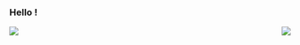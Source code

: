 <!--
**Jules-Latapy/Jules-Latapy** is a ✨ _special_ ✨ repository because its `README.md` (this file) appears on your GitHub profile.

Here are some ideas to get you started:

- 🔭 I’m currently working on ...
- 🌱 I’m currently learning ...
- 👯 I’m looking to collaborate on ...
- 🤔 I’m looking for help with ...
- 💬 Ask me about ...
- 📫 How to reach me: ...
- 😄 Pronouns: ...
- ⚡ Fun fact: ...
-->
### Hello !

  <img align="right" src="https://github-readme-stats.vercel.app/api?username=Jules-Latapy&include_all_commits=true&count_private=true&show_icons=true&icon_color=AE81FF&title_color=F92672&text_color=FEED6C&bg_color=202020&border_radius=20%&border_color=047a74">

<img align="left" src="https://github-readme-stats.vercel.app/api/top-langs/?username=Jules-Latapy&hide=HTML&show_icons=true&icon_color=AE81FF&title_color=F92672&text_color=FEED6C&bg_color=202020&border_radius=20%&border_color=047a74&layout=compact">
  
<!--![counter](https://enkdspcjlqmnsoy.m.pipedream.net)-->
